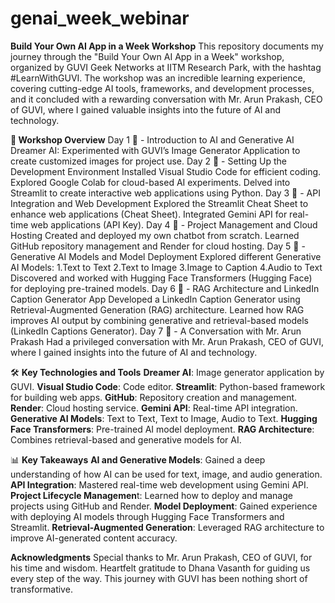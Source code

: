 # genai_week_webinar

**Build Your Own AI App in a Week Workshop**
This repository documents my journey through the "Build Your Own AI App in a Week" workshop, organized by GUVI Geek Networks at IITM Research Park, with the hashtag #LearnWithGUVI. The workshop was an incredible learning experience, covering cutting-edge AI tools, frameworks, and development processes, and it concluded with a rewarding conversation with Mr. Arun Prakash, CEO of GUVI, where I gained valuable insights into the future of AI and technology.

**🚀 Workshop Overview**
Day 1 🌟 - Introduction to AI and Generative AI
            Dreamer AI: Experimented with GUVI’s Image Generator Application to create customized images for project use.
Day 2 🌟 - Setting Up the Development Environment
           Installed Visual Studio Code for efficient coding.
           Explored Google Colab for cloud-based AI experiments.
           Delved into Streamlit to create interactive web applications using Python.
Day 3 🌟 - API Integration and Web Development
           Explored the Streamlit Cheat Sheet to enhance web applications (Cheat Sheet).
           Integrated Gemini API for real-time web applications (API Key).
Day 4 🌟 - Project Management and Cloud Hosting
           Created and deployed my own chatbot from scratch.
           Learned GitHub repository management and Render for cloud hosting.
Day 5 🌟 - Generative AI Models and Model Deployment
           Explored different Generative AI Models:
             1.Text to Text
             2.Text to Image
             3.Image to Caption
             4.Audio to Text
           Discovered and worked with Hugging Face Transformers (Hugging Face) for deploying pre-trained models.
Day 6 🌟 - RAG Architecture and LinkedIn Caption Generator App
           Developed a LinkedIn Caption Generator using Retrieval-Augmented Generation (RAG) architecture.
           Learned how RAG improves AI output by combining generative and retrieval-based models (LinkedIn Captions Generator).
Day 7 🌟 - A Conversation with Mr. Arun Prakash
           Had a privileged conversation with Mr. Arun Prakash, CEO of GUVI, where I gained insights into the future of AI and technology.

           
🛠 **Key Technologies and Tools**
**Dreamer AI**: Image generator application by GUVI.
**Visual Studio Code**: Code editor.
**Streamlit**: Python-based framework for building web apps.
**GitHub**: Repository creation and management.
**Render**: Cloud hosting service.
**Gemini API**: Real-time API integration.
**Generative AI Models**: Text to Text, Text to Image, Audio to Text.
**Hugging Face Transformers**: Pre-trained AI model deployment.
**RAG Architecture**: Combines retrieval-based and generative models for AI.


📊 **Key Takeaways**
**AI and Generative Models**: Gained a deep understanding of how AI can be used for text, image, and audio generation.
**API Integration**: Mastered real-time web development using Gemini API.
**Project Lifecycle Managemen**t: Learned how to deploy and manage projects using GitHub and Render.
**Model Deployment**: Gained experience with deploying AI models through Hugging Face Transformers and Streamlit.
**Retrieval-Augmented Generation**: Leveraged RAG architecture to improve AI-generated content accuracy.


**Acknowledgments**
Special thanks to Mr. Arun Prakash, CEO of GUVI, for his time and wisdom.
Heartfelt gratitude to Dhana Vasanth for guiding us every step of the way. This journey with GUVI has been nothing short of transformative.
